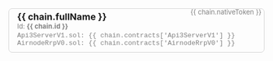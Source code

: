 <!-- Why this file. In order for the flex search to index the chain info they
cannot be inside a Vue component since it is rendered at runtime. The chains.json
file here is read during the Vite build so the data will actually end up inside
/dist/<filename>.
-->

<!-- Remember that any change to the HTML will most likely
require a restart of the dev server-->

<!-- WARNING
DO NOT place line breaks between HTML element like <div>.
They will not render as HTML but rather text. No idea why!
-->

<div class="api3-bc-chains-box" v-for="(chain, index) in chains">
    <a class="api3-bc-chains-name" :href="chain.explorerUrl"
      >{{ chain.fullName }} <ExternalLinkImage />
    </a>
    <div class="api3-bc-chain-token">
      {{ chain.nativeToken }}
    </div>
    <div class="api3-bc-chains-id">
      Id: <b>{{ chain.id }}</b>
    </div>
    <!-- Contracts -->
    <div class="api3-bc-chains-contract-address">
      Api3ServerV1.sol: <span>{{ chain.contracts['Api3ServerV1'] }}</span
      ><CopyIcon :text="chain.contracts['Api3ServerV1']" /> <br />
      AirnodeRrpV0.sol: <span>{{ chain.contracts['AirnodeRrpV0'] }}</span
      ><CopyIcon :text="chain.contracts['AirnodeRrpV0']" />
    </div>
</div>

<script setup lang="ts">
    import chains from './chains.json';
</script>

<style>
.api3-bc-chains-name {
  font-size: large;
  font-weight: bold;
  margin-bottom: 5px;
}
.api3-bc-chain-token {
  float: right;
  margin-top: -7px;
  font-size: small;
  color: gray;
}

.api3-bc-chains-id {
  font-size: small;
  color: gray;
}
.api3-bc-chains-contract-address {
  font-family: courier;
  font-size: small;
  margin-top: 3px;
  color: gray;
}
.api3-bc-chains-box {
  overflow-wrap: anywhere;
  padding-top: 5px;
  padding-left: 16px;
  padding-right: 5px;
  padding-bottom: 10px;
  border: solid lightgrey 1px;
  border-radius: 0.5em;
  margin-bottom: 15px;
  max-width: 620px;
}
</style>
